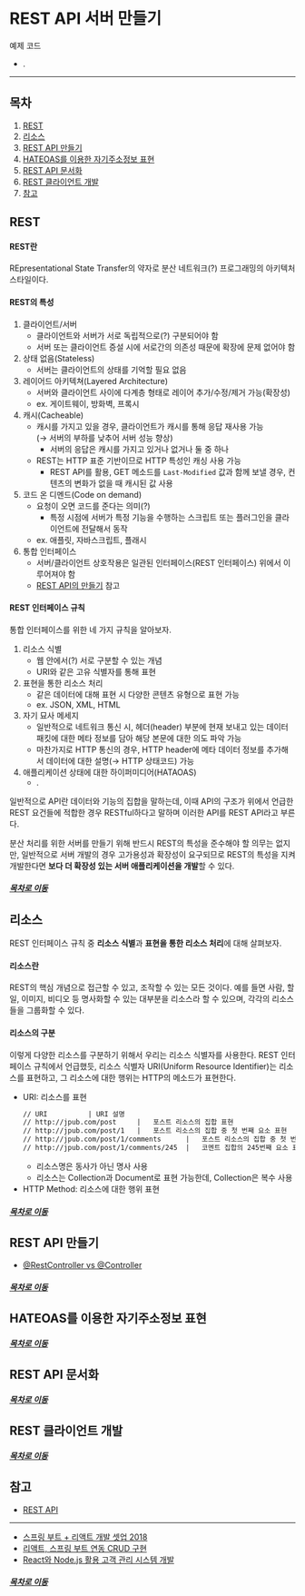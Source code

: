 REST API 서버 만들기
=====
예제 코드
* .
- - -
## 목차
1. [REST](#REST)
2. [리소스](#리소스)
3. [REST API 만들기](#REST-API-만들기)
4. [HATEOAS를 이용한 자기주소정보 표현](#HATEOAS를-이용한-자기주소정보-표현)
5. [REST API 문서화](#REST-API-문서화)
6. [REST 클라이언트 개발](#REST-클라이언트-개발)
7. [참고](#참고)

## REST
#### REST란
REpresentational State Transfer의 약자로 분산 네트워크(?) 프로그래밍의 아키텍처 스타일이다.

#### REST의 특성
1. 클라이언트/서버
	* 클라이언트와 서버가 서로 독립적으로(?) 구분되어야 함
	* 서버 또는 클라이언트 증설 시에 서로간의 의존성 때문에 확장에 문제 없어야 함
2. 상태 없음(Stateless)
	* 서버는 클라이언트의 상태를 기억할 필요 없음
3. 레이어드 아키텍쳐(Layered Architecture)
	* 서버와 클라이언트 사이에 다계층 형태로 레이어 추가/수정/제거 가능(확장성)
	* ex. 게이트웨이, 방화벽, 프록시
4. 캐시(Cacheable)
	* 캐시를 가지고 있을 경우, 클라이언트가 캐시를 통해 응답 재사용 가능  
	  (→ 서버의 부하를 낮추어 서버 성능 향상)
		* 서버의 응답은 캐시를 가지고 있거나 없거나 둘 중 하나
	* REST는 HTTP 표준 기반이므로 HTTP 특성인 캐싱 사용 가능
		* REST API를 활용, GET 메소드를 `Last-Modified` 값과 함께 보낼 경우, 컨텐츠의 변화가 없을 때 캐시된 값 사용
5. 코드 온 디멘드(Code on demand)
	* 요청이 오면 코드를 준다는 의미(?)
		* 특정 시점에 서버가 특정 기능을 수행하는 스크립트 또는 플러그인을 클라이언트에 전달해서 동작
	* ex. 애플릿, 자바스크립트, 플래시
6. 통합 인터페이스
	* 서버/클라이언트 상호작용은 일관된 인터페이스(REST 인터페이스) 위에서 이루어져야 함
	* [REST API의 만들기](#REST-API-만들기) 참고

#### REST 인터페이스 규칙
통합 인터페이스를 위한 네 가지 규칙을 알아보자.

1. 리소스 식별
	* 웹 안에서(?) 서로 구분할 수 있는 개념
	* URI와 같은 고유 식별자를 통해 표현
2. 표현을 통한 리소스 처리
	* 같은 데이터에 대해 표현 시 다양한 콘텐츠 유형으로 표현 가능
	* ex. JSON, XML, HTML
3. 자기 묘사 메세지
	* 일반적으로 네트워크 통신 시, 헤더(header) 부분에 현재 보내고 있는 데이터 패킷에 대한 메타 정보를 담아 해당 본문에 대한 의도 파악 가능
	* 마찬가지로 HTTP 통신의 경우, HTTP header에 메타 데이터 정보를 추가해서 데이터에 대한 설명(→ HTTP 상태코드) 가능
4. 애플리케이션 상태에 대한 하이퍼미디어(HATAOAS)
	* .

일반적으로 API란 데이터와 기능의 집합을 말하는데, 이때 API의 구조가 위에서 언급한 REST 요건들에 적합한 경우 RESTful하다고 말하며 이러한 API를 REST API라고 부른다.

분산 처리를 위한 서버를 만들기 위해 반드시 REST의 특성을 준수해야 할 의무는 없지만, 일반적으로 서버 개발의 경우 고가용성과 확장성이 요구되므로 REST의 특성을 지켜 개발한다면 **보다 더 확장성 있는 서버 애플리케이션을 개발**할 수 있다.

##### [목차로 이동](#목차)

## 리소스
REST 인터페이스 규칙 중 **리소스 식별**과 **표현을 통한 리소스 처리**에 대해 살펴보자.

#### 리소스란
REST의 핵심 개념으로 접근할 수 있고, 조작할 수 있는 모든 것이다. 예를 들면 사람, 할 일, 이미지, 비디오 등 명사화할 수 있는 대부분을 리소스라 할 수 있으며, 각각의 리소스들을 그룹화할 수 있다.

#### 리소스의 구분
이렇게 다양한 리소스를 구분하기 위해서 우리는 리소스 식별자를 사용한다. REST 인터페이스 규칙에서 언급했듯, 리소스 식별자 URI(Uniform Resource Identifier)는 리소스를 표현하고, 그 리소스에 대한 행위는 HTTP의 메소드가 표현한다.

* URI: 리소스를 표현  
	```txt
	// URI			| URI 설명
	// http://jpub.com/post		|	포스트 리소스의 집합 표현
	// http://jpub.com/post/1	|	포스트 리소스의 집합 중 첫 번째 요소 표현
	// http://jpub.com/post/1/comments		|	포스트 리소스의 집합 중 첫 번째 요소와 연관 있는 코멘트 표현
	// http://jpub.com/post/1/comments/245	|	코멘트 집합의 245번째 요소 표현
	```
	* 리소스명은 동사가 아닌 명사 사용
	* 리소스는 Collection과 Document로 표현 가능한데, Collection은 복수 사용
* HTTP Method: 리소스에 대한 행위 표현

##### [목차로 이동](#목차)

## REST API 만들기
* [@RestController vs @Controller](https://lkg3796.tistory.com/58)

##### [목차로 이동](#목차)

## HATEOAS를 이용한 자기주소정보 표현


##### [목차로 이동](#목차)

## REST API 문서화


##### [목차로 이동](#목차)

## REST 클라이언트 개발


##### [목차로 이동](#목차)

## 참고
* [REST API](https://github.com/baeharam/Must-Know-About-Frontend/blob/master/Notes/network/rest-api.md)
- - -
* [스프링 부트 + 리액트 개발 셋업 2018](https://start.goodtime.co.kr/2018/09/%EC%8A%A4%ED%94%84%EB%A7%81-%EB%B6%80%ED%8A%B8-%EB%A6%AC%EC%95%A1%ED%8A%B8-%EA%B0%9C%EB%B0%9C-%EC%85%8B%EC%97%85-2018/)
* [리액트, 스프링 부트 연동 CRUD 구현](https://corini.tistory.com/entry/%EB%A6%AC%EC%95%A1%ED%8A%B8-%EC%8A%A4%ED%94%84%EB%A7%81%EB%B6%80%ED%8A%B8-%EC%97%B0%EB%8F%99%ED%95%98%EC%97%AC-CRUD-%EA%B5%AC%ED%98%84-1-%EA%B5%AC%EC%83%81-1n)
* [React와 Node.js 활용 고객 관리 시스템 개발](https://www.youtube.com/watch?v=_yEH9mczm3g&list=PLRx0vPvlEmdD1pSqKZiTihy5rplxecNpz)

##### [목차로 이동](#목차)